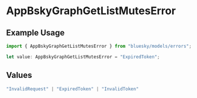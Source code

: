 # AppBskyGraphGetListMutesError

## Example Usage

```typescript
import { AppBskyGraphGetListMutesError } from "bluesky/models/errors";

let value: AppBskyGraphGetListMutesError = "ExpiredToken";
```

## Values

```typescript
"InvalidRequest" | "ExpiredToken" | "InvalidToken"
```
